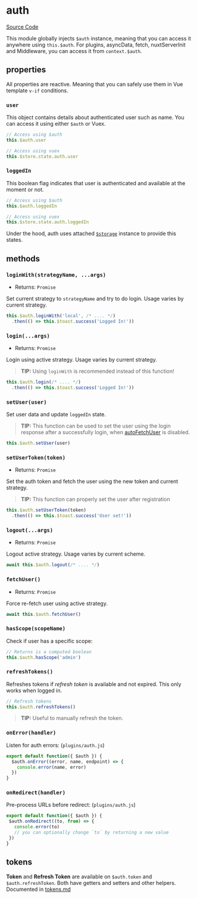 # auth

[Source Code](https://github.com/nuxt-community/auth-module/blob/dev/src/core/auth.ts)

This module globally injects `$auth` instance, meaning that you can access it anywhere using `this.$auth`.
For plugins, asyncData, fetch, nuxtServerInit and Middleware, you can access it from `context.$auth`.

## properties

All properties are reactive. Meaning that you can safely use them in Vue template `v-if` conditions.

### `user`

This object contains details about authenticated user such as name.
You can access it using either `$auth` or Vuex.

```js
// Access using $auth
this.$auth.user

// Access using vuex
this.$store.state.auth.user
```

### `loggedIn`

This boolean flag indicates that user is authenticated and available at the moment or not.

```js
// Access using $auth
this.$auth.loggedIn

// Access using vuex
this.$store.state.auth.loggedIn
```

Under the hood, auth uses attached [`$storage`](./storage.md) instance to provide this states.


## methods

### `loginWith(strategyName, ...args)`

- Returns: `Promise`

Set current strategy to `strategyName` and try to do login. Usage varies by current strategy.

```js
this.$auth.loginWith('local', /* .... */)
  .then(() => this.$toast.success('Logged In!'))
```

### `login(...args)`

- Returns: `Promise`

Login using active strategy. Usage varies by current strategy.

> **TIP:** Using `loginWith` is recommended instead of this function!

```js
this.$auth.login(/* .... */)
  .then(() => this.$toast.success('Logged In!'))
```

### `setUser(user)`

Set user data and update `loggedIn` state.

> **TIP:** This function can be used to set the user using the login response after a successfully login, when [autoFetchUser](../schemes/local.md#autofetchuser) is disabled.

```js
this.$auth.setUser(user)
```

### `setUserToken(token)`

- Returns: `Promise`

Set the auth token and fetch the user using the new token and current strategy.

> **TIP:** This function can properly set the user after registration

```js
this.$auth.setUserToken(token)
  .then(() => this.$toast.success('User set!'))
```

### `logout(...args)`

- Returns: `Promise`

Logout active strategy. Usage varies by current scheme.

```js
await this.$auth.logout(/* .... */)
```

### `fetchUser()`

- Returns: `Promise`

Force re-fetch user using active strategy.

```js
await this.$auth.fetchUser()
```

### `hasScope(scopeName)`
Check if user has a specific scope:

```js
// Returns is a computed boolean
this.$auth.hasScope('admin')
```

### `refreshTokens()`

Refreshes tokens if *refresh token* is available and not expired. This only works when logged in.

```js
// Refresh tokens
this.$auth.refreshTokens()
```

> **TIP:** Useful to manually refresh the token.

### `onError(handler)`

Listen for auth errors: (`plugins/auth.js`)

```js
export default function({ $auth }) {
  $auth.onError((error, name, endpoint) => {
    console.error(name, error)
  })
}
```

### `onRedirect(handler)`

 Pre-process URLs before redirect: (`plugins/auth.js`)

 ```js
export default function({ $auth }) {
  $auth.onRedirect((to, from) => {
    console.error(to)
    // you can optionally change `to` by returning a new value
  })
}
```

## tokens
**Token** and **Refresh Token** are available on `$auth.token` and `$auth.refreshToken`.
Both have getters and setters and other helpers. Documented in [tokens.md](tokens.md)
